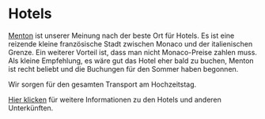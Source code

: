 # Hotels

[Menton](/de/menton) ist unserer Meinung nach der beste Ort für Hotels. Es ist eine reizende kleine französische Stadt zwischen Monaco und der italienischen Grenze. Ein weiterer Vorteil ist, dass man nicht Monaco-Preise zahlen muss. Als kleine Empfehlung, es wäre gut das Hotel eher bald zu buchen, Menton ist recht beliebt und die Buchungen für den Sommer haben begonnen.

Wir sorgen für den gesamten Transport am Hochzeitstag.

[Hier klicken](/de/accommodation) für weitere Informationen zu den Hotels und anderen Unterkünften.
